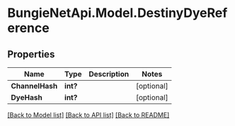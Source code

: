 # BungieNetApi.Model.DestinyDyeReference
## Properties

Name | Type | Description | Notes
------------ | ------------- | ------------- | -------------
**ChannelHash** | **int?** |  | [optional] 
**DyeHash** | **int?** |  | [optional] 

[[Back to Model list]](../README.md#documentation-for-models) [[Back to API list]](../README.md#documentation-for-api-endpoints) [[Back to README]](../README.md)

